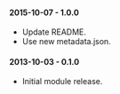#### 2015-10-07 - 1.0.0
* Update README.
* Use new metadata.json.

#### 2013-10-03 - 0.1.0
* Initial module release.

